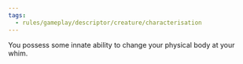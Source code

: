 ```yaml
---
tags:
  - rules/gameplay/descriptor/creature/characterisation
---
```

You possess some innate ability to change your physical body at your whim.
